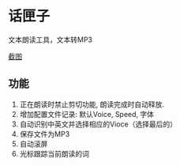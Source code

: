 # 话匣子

文本朗读工具，文本转MP3

[截图](http://https://github.com/joe62/TalkingClipboard/blob/master/%E8%AF%9D%E5%8C%A3%E5%AD%90.png)

## 功能

1. 正在朗读时禁止剪切功能, 朗读完成时自动释放.
2. 增加配置文件记录: 默认Voice, Speed, 字体
3. 自动识别中英文并选择相应的Vioce（选择最后的）
4. 保存文件为MP3
5. 自动滚屏
6. 光标跟踪当前朗读的词